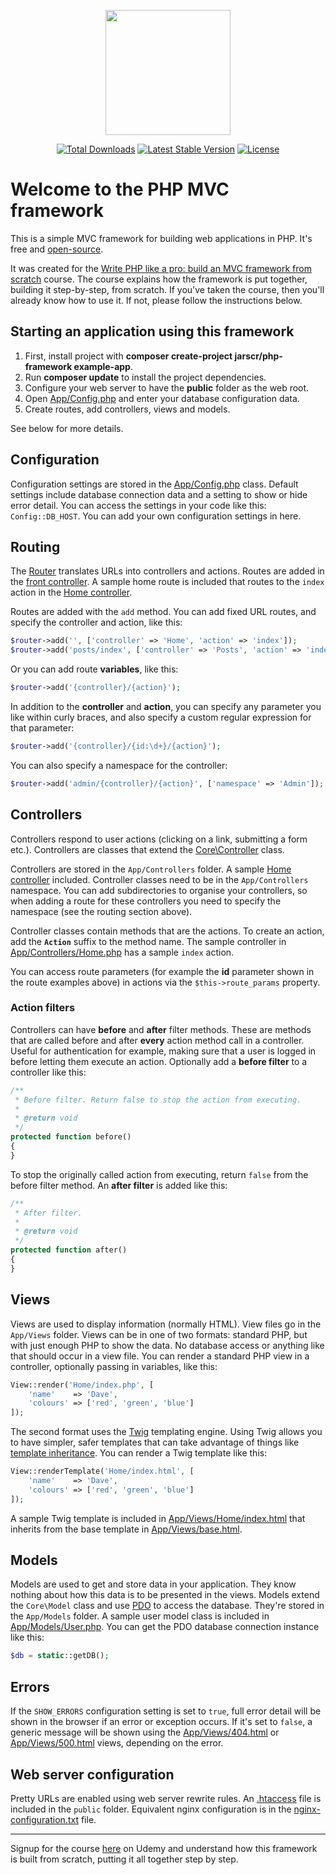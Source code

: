 <p align="center"><a href="https://jarscr.com" target="_blank"><img src="https://raw.githubusercontent.com/jarscr/php-framework/master/public/static/img/logos/logo.png" width="200"></a></p>


<p align="center">
<a href="https://packagist.org/packages/jarscr/php-framework"><img src="https://img.shields.io/packagist/dt/jarscr/php-framework" alt="Total Downloads"></a>
<a href="https://packagist.org/packages/jarscr/php-framework"><img src="https://img.shields.io/packagist/v/jarscr/php-framework" alt="Latest Stable Version"></a>
<a href="https://packagist.org/packages/jarscr/php-framework"><img src="https://img.shields.io/packagist/l/jarscr/php-framework" alt="License"></a>
</p>

# Welcome to the PHP MVC framework

This is a simple MVC framework for building web applications in PHP. It's free and [open-source](LICENSE).

It was created for the [Write PHP like a pro: build an MVC framework from scratch](https://www.udemy.com/php-mvc-from-scratch/?couponCode=githubpa1) course. The course explains how the framework is put together, building it step-by-step, from scratch. If you've taken the course, then you'll already know how to use it. If not, please follow the instructions below.

## Starting an application using this framework

1. First, install project with **composer create-project jarscr/php-framework example-app**.
1. Run **composer update** to install the project dependencies.
1. Configure your web server to have the **public** folder as the web root.
1. Open [App/Config.php](App/Config.php) and enter your database configuration data.
1. Create routes, add controllers, views and models.

See below for more details.

## Configuration

Configuration settings are stored in the [App/Config.php](App/Config.php) class. Default settings include database connection data and a setting to show or hide error detail. You can access the settings in your code like this: `Config::DB_HOST`. You can add your own configuration settings in here.

## Routing

The [Router](Core/Router.php) translates URLs into controllers and actions. Routes are added in the [front controller](public/index.php). A sample home route is included that routes to the `index` action in the [Home controller](App/Controllers/Home.php).

Routes are added with the `add` method. You can add fixed URL routes, and specify the controller and action, like this:

```php
$router->add('', ['controller' => 'Home', 'action' => 'index']);
$router->add('posts/index', ['controller' => 'Posts', 'action' => 'index']);
```

Or you can add route **variables**, like this:

```php
$router->add('{controller}/{action}');
```

In addition to the **controller** and **action**, you can specify any parameter you like within curly braces, and also specify a custom regular expression for that parameter:

```php
$router->add('{controller}/{id:\d+}/{action}');
```

You can also specify a namespace for the controller:

```php
$router->add('admin/{controller}/{action}', ['namespace' => 'Admin']);
```

## Controllers

Controllers respond to user actions (clicking on a link, submitting a form etc.). Controllers are classes that extend the [Core\Controller](Core/Controller.php) class.

Controllers are stored in the `App/Controllers` folder. A sample [Home controller](App/Controllers/Home.php) included. Controller classes need to be in the `App/Controllers` namespace. You can add subdirectories to organise your controllers, so when adding a route for these controllers you need to specify the namespace (see the routing section above).

Controller classes contain methods that are the actions. To create an action, add the **`Action`** suffix to the method name. The sample controller in [App/Controllers/Home.php](App/Controllers/Home.php) has a sample `index` action.

You can access route parameters (for example the **id** parameter shown in the route examples above) in actions via the `$this->route_params` property.

### Action filters

Controllers can have **before** and **after** filter methods. These are methods that are called before and after **every** action method call in a controller. Useful for authentication for example, making sure that a user is logged in before letting them execute an action. Optionally add a **before filter** to a controller like this:

```php
/**
 * Before filter. Return false to stop the action from executing.
 *
 * @return void
 */
protected function before()
{
}
```

To stop the originally called action from executing, return `false` from the before filter method. An **after filter** is added like this:

```php
/**
 * After filter.
 *
 * @return void
 */
protected function after()
{
}
```

## Views

Views are used to display information (normally HTML). View files go in the `App/Views` folder. Views can be in one of two formats: standard PHP, but with just enough PHP to show the data. No database access or anything like that should occur in a view file. You can render a standard PHP view in a controller, optionally passing in variables, like this:

```php
View::render('Home/index.php', [
    'name'    => 'Dave',
    'colours' => ['red', 'green', 'blue']
]);
```

The second format uses the [Twig](http://twig.sensiolabs.org/) templating engine. Using Twig allows you to have simpler, safer templates that can take advantage of things like [template inheritance](http://twig.sensiolabs.org/doc/templates.html#template-inheritance). You can render a Twig template like this:

```php
View::renderTemplate('Home/index.html', [
    'name'    => 'Dave',
    'colours' => ['red', 'green', 'blue']
]);
```

A sample Twig template is included in [App/Views/Home/index.html](App/Views/Home/index.html) that inherits from the base template in [App/Views/base.html](App/Views/base.html).

## Models

Models are used to get and store data in your application. They know nothing about how this data is to be presented in the views. Models extend the `Core\Model` class and use [PDO](http://php.net/manual/en/book.pdo.php) to access the database. They're stored in the `App/Models` folder. A sample user model class is included in [App/Models/User.php](App/Models/User.php). You can get the PDO database connection instance like this:

```php
$db = static::getDB();
```

## Errors

If the `SHOW_ERRORS` configuration setting is set to `true`, full error detail will be shown in the browser if an error or exception occurs. If it's set to `false`, a generic message will be shown using the [App/Views/404.html](App/Views/404.html) or [App/Views/500.html](App/Views/500.html) views, depending on the error.

## Web server configuration

Pretty URLs are enabled using web server rewrite rules. An [.htaccess](public/.htaccess) file is included in the `public` folder. Equivalent nginx configuration is in the [nginx-configuration.txt](nginx-configuration.txt) file.

---

Signup for the course [here](https://www.udemy.com/php-mvc-from-scratch/?couponCode=githubpa1) on Udemy and understand how this framework is built from scratch, putting it all together step by step.
